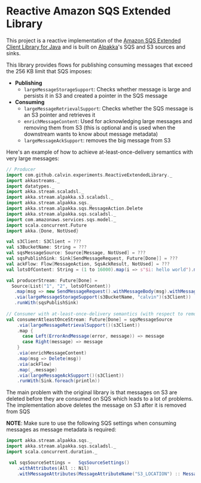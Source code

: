 # Reactive Amazon SQS Extended Library

This project is a reactive implementation of the 
[Amazon SQS Extended Client Library for Java](https://github.com/awslabs/amazon-sqs-java-extended-client-lib) and is 
built on [Alpakka](https://github.com/akka/alpakka)'s SQS and S3 sources and sinks. 

This library provides flows for publishing consuming messages that exceed the 256 KB limit that SQS imposes:
* __Publishing__
  * `largeMessageStorageSupport`: Checks whether message is large and persists it in S3 and created a pointer in the SQS message
* __Consuming__
  * `largeMessageRetrievalSupport`: Checks whether the SQS message is an S3 pointer and retrieves it
  * `enrichMessageContent`: Used for acknowledging large messages and removing them from S3 (this is optional and is 
     used when the downstream wants to know about message metadata)
  * `largeMessageAckSupport`: removes the big message from S3

Here's an example of how to achieve at-least-once-delivery semantics with very large messages:

```scala
// Producer
import com.github.calvin.experiments.ReactiveExtendedLibrary._
import akkastreams._
import datatypes._
import akka.stream.scaladsl._
import akka.stream.alpakka.s3.scaladsl._
import akka.stream.alpakka.sqs._
import akka.stream.alpakka.sqs.MessageAction.Delete
import akka.stream.alpakka.sqs.scaladsl._
import com.amazonaws.services.sqs.model._
import scala.concurrent.Future
import akka.{Done, NotUsed}

val s3Client: S3Client = ???
val s3BucketName: String = ???
val sqsMessageSource: Source[Message, NotUsed] = ???
val sqsPublishSink: Sink[SendMessageRequest, Future[Done]] = ???
val ackFlow: Flow[MessageAction, SqsAckResult, NotUsed] = ???
val lotsOfContent: String = (1 to 16000).map(i => s"$i: hello world").mkString("\n")

val producerStream: Future[Done] = 
  Source(List("1", "2", lotsOfContent))
   .map(msg => new SendMessageRequest().withMessageBody(msg).withMessageGroupId("EXAMPLE"))
   .via(largeMessageStorageSupport(s3BucketName, "calvin")(s3Client))
   .runWith(sqsPublishSink)
   
// Consumer with at-least-once-delivery semantics (with respect to removing data from S3)
val consumerAtleastOnceStream: Future[Done] = sqsMessageSource
    .via(largeMessageRetrievalSupport()(s3Client))
    .map {
      case Left(ErrorAndMessage(error, message)) => message
      case Right(message) => message
    }
    .via(enrichMessageContent)
    .map(msg => Delete(msg))
    .via(ackFlow)
    .map(_.message)
    .via(largeMessageAckSupport()(s3Client))   
    .runWith(Sink.foreach(println))
```

The main problem with the original library is that messages on S3 are deleted before they are consumed on SQS which 
leads to a lot of problems. The implementation above deletes the message on S3 after it is removed from SQS

__NOTE__: Make sure to use the following SQS settings when consuming messages as message metadata is required:

```scala
import akka.stream.alpakka.sqs._
import akka.stream.alpakka.sqs.scaladsl._
import scala.concurrent.duration._

 val sqsSourceSettings =   SqsSourceSettings()
    .withAttributes(All :: Nil)
    .withMessageAttributes(MessageAttributeName("S3_LOCATION") :: MessageAttributeName("S3_KEY") :: MessageAttributeName("S3_BUCKET") :: Nil)
```